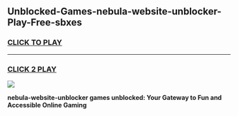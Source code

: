 
## Unblocked-Games-nebula-website-unblocker-Play-Free-sbxes
<h3>
<a href="https://premium76.site?title=nebula-website-unblocker&ref=23A">CLICK TO PLAY</a></h3>
<hr>

<h3>
<a href="https://premium76.site?title=nebula-website-unblocker&ref=23A">CLICK 2 PLAY</a>
  
</h3>

<a href="https://premium76.site?title=nebula-website-unblocker&ref=23A"><img src="https://clearcache.store/games.png"></a>


**nebula-website-unblocker games unblocked: Your Gateway to Fun and Accessible Online Gaming**
